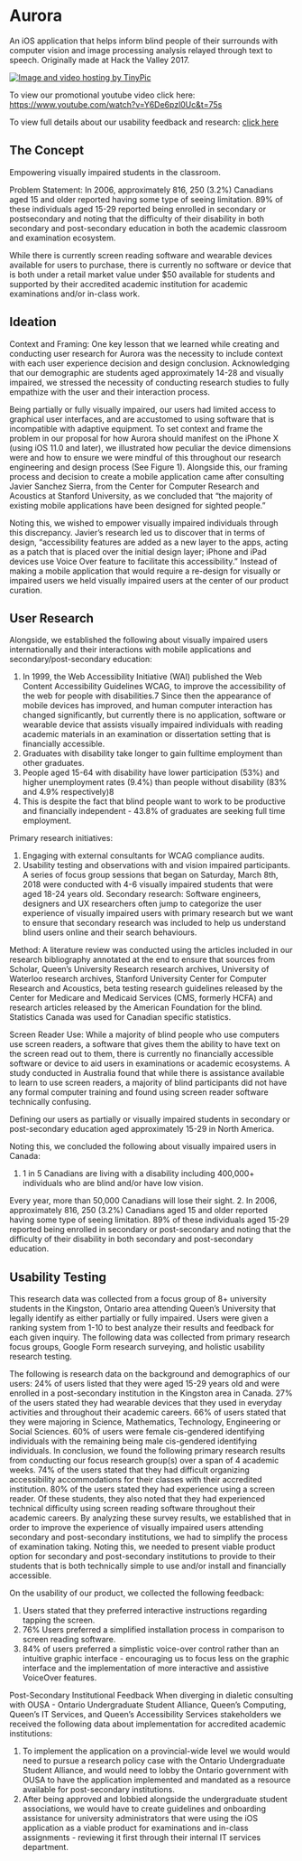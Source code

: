 # Aurora

An iOS application that helps inform blind people of their surrounds with computer vision and image processing analysis relayed through text to speech. Originally made at Hack the Valley 2017. 

<a href="http://tinypic.com?ref=ixffh4" target="_blank"><img src="http://i64.tinypic.com/ixffh4.jpg" border="0" alt="Image and video hosting by TinyPic"></a>

To view our promotional youtube video click here: https://www.youtube.com/watch?v=Y6De6pzl0Uc&t=75s

To view full details about our usability feedback and research: <a href="https://github.com/tinahaibodi/Aurora/blob/master/Aurora%20Research%20.pdf">click here</a> 

## The Concept 
Empowering visually impaired students in the classroom.

Problem Statement: In 2006, approximately 816, 250 (3.2%) Canadians aged 15 and older reported having
some type of seeing limitation. 89% of these individuals aged 15-29 reported being enrolled in secondary or postsecondary
and noting that the difficulty of their disability in both secondary and post-secondary education in both
the academic classroom and examination ecosystem.

While there is currently screen reading software and wearable devices available for users to purchase, there is
currently no software or device that is both under a retail market value under $50 available for students and
supported by their accredited academic institution for academic examinations and/or in-class work.

## Ideation 

Context and Framing: One key lesson that we learned while creating and conducting user research for Aurora was the necessity to include context with each user experience decision and design conclusion. Acknowledging that our demographic are students aged approximately 14-28 and visually impaired, we stressed the necessity of conducting research studies to fully empathize with the user and their interaction process.

Being partially or fully visually impaired, our users had limited access to graphical user interfaces, and are
accustomed to using software that is incompatible with adaptive equipment.
To set context and frame the problem in our proposal for how Aurora should manifest on the iPhone X (using iOS
11.0 and later), we illustrated how peculiar the device dimensions were and how to ensure we were mindful of this throughout our research engineering and design process (See Figure 1).
Alongside this, our framing process and decision to create a mobile application came after consulting Javier Sanchez Sierra, from the Center for Computer Research and Acoustics at Stanford University, as we concluded that “the majority of existing mobile applications have been designed for sighted people.”

Noting this, we wished to empower visually impaired individuals through this discrepancy. Javier’s research led us to discover that in terms of design, “accessibility features are added as a new layer to the apps, acting as a patch that is placed over the initial design layer; iPhone and iPad devices use Voice Over feature to facilitate this accessibility.” Instead of making a mobile application that would require a re-design for visually or impaired users we held visually impaired users at the center of our product curation.

## User Research 

Alongside, we established the following about visually impaired users internationally and their interactions
with mobile applications and secondary/post-secondary education:
1. In 1999, the Web Accessibility Initiative (WAI) published the Web Content Accessibility Guidelines WCAG, to
improve the accessibility of the web for people with disabilities.7 Since then the appearance of mobile devices
has improved, and human computer interaction has changed significantly, but currently there is no application,
software or wearable device that assists visually impaired individuals with reading academic materials in an
examination or dissertation setting that is financially accessible.
2. Graduates with disability take longer to gain fulltime employment than other graduates.
3. People aged 15-64 with disability have lower participation (53%) and higher unemployment rates (9.4%) than
people without disability (83% and 4.9% respectively)8
4. This is despite the fact that blind people want to work to be productive and financially independent - 43.8% of graduates are seeking full time employment.

Primary research initiatives:
1. Engaging with external consultants for WCAG compliance audits.
2. Usability testing and observations with and vision impaired participants. A series of focus group sessions
that began on Saturday, March 8th, 2018 were conducted with 4-6 visually impaired students that were aged
18-24 years old.
Secondary research:
Software engineers, designers and UX researchers often jump to categorize the user experience of visually impaired users with primary research but we want to ensure that secondary research was included to help us understand blind users online and their search behaviours.

Method:
A literature review was conducted using the articles included in our research bibliography annotated at the end to ensure that sources from Scholar, Queen’s University Research research archives, University of Waterloo research archives, Stanford University Center for Computer Research and Acoustics, beta testing research guidelines released by the Center for Medicare and Medicaid Services (CMS, formerly HCFA) and research articles released by the American Foundation for the blind. Statistics Canada was used for Canadian specific statistics.

Screen Reader Use:
While a majority of blind people who use computers use screen readers, a software that gives them the ability to have text on the screen read out to them, there is currently no financially accessible software or device to aid users in examinations or academic ecosystems. A study conducted in Australia found that while there is assistance available to learn to use screen readers, a majority of blind participants did not have any formal computer training and found using screen reader software technically confusing.

Defining our users as partially or visually impaired students in secondary or post-secondary education aged
approximately 15-29 in North America.

Noting this, we concluded the following about visually impaired users in Canada:
1. 1 in 5 Canadians are living with a disability including 400,000+ individuals who are blind and/or have low vision.

Every year, more than 50,000 Canadians will lose their sight.
2. In 2006, approximately 816, 250 (3.2%) Canadians aged 15 and older reported having some type of seeing
limitation. 89% of these individuals aged 15-29 reported being enrolled in secondary or post-secondary and
noting that the difficulty of their disability in both secondary and post-secondary education.

## Usability Testing  

This research data was collected from a focus group of 8+ university students in the Kingston, Ontario area
attending Queen’s University that legally identify as either partially or fully impaired. Users were given a
ranking system from 1-10 to best analyze their results and feedback for each given inquiry. The following data was collected from primary research focus groups, Google Form research surveying, and holistic usability research testing.

The following is research data on the background and demographics of our users:
24% of users listed that they were aged 15-29 years old and were enrolled in a post-secondary institution in the
Kingston area in Canada.
27% of the users stated they had wearable devices that they used in everyday activities and throughout their
academic careers.
66% of users stated that they were majoring in Science, Mathematics, Technology, Engineering or Social Sciences.
60% of users were female cis-gendered identifying individuals with the remaining being male cis-gendered
identifying individuals.
In conclusion, we found the following primary research results from conducting our focus research group(s) over a span of 4 academic weeks.
74% of the users stated that they had difficult organizing accessibility accommodations for their classes with their accredited institution.
80% of the users stated they had experience using a screen reader. Of these students, they also noted that they had experienced technical difficulty using screen reading software throughout their academic careers.
By analyzing these survey results, we established that in order to improve the experience of visually impaired users attending secondary and post-secondary institutions, we had to simplify the process of examination taking. Noting this, we needed to present viable product option for secondary and post-secondary institutions to provide to their students that is both technically simple to use and/or install and financially accessible.

On the usability of our product, we collected the following feedback:
1. Users stated that they preferred interactive instructions regarding tapping the screen.
2. 76% Users preferred a simplified installation process in comparison to screen reading software.
3. 84% of users preferred a simplistic voice-over control rather than an intuitive graphic interface -
encouraging us to focus less on the graphic interface and the implementation of more interactive and
assistive VoiceOver features.

Post-Secondary Institutional Feedback
When diverging in dialetic consulting with OUSA - Ontario Undergraduate Student Alliance, Queen’s Computing,
Queen’s IT Services, and Queen’s Accessibility Services stakeholders we received the following data about
implementation for accredited academic institutions:
1. To implement the application on a provincial-wide level we would would need to pursue a research policy
case with the Ontario Undergraduate Student Alliance, and would need to lobby the Ontario government
with OUSA to have the application implemented and mandated as a resource available for post-secondary
institutions.
2. After being approved and lobbied alongside the undergraduate student associations, we would have to
create guidelines and onboarding assistance for university administrators that were using the iOS
application as a viable product for examinations and in-class assignments - reviewing it first through their
internal IT services department.


